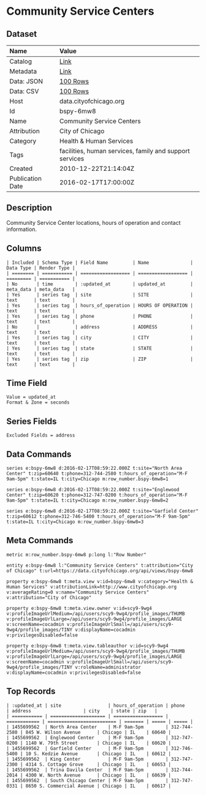# Community Service Centers

## Dataset

| Name | Value |
| :--- | :---- |
| Catalog | [Link](https://catalog.data.gov/dataset/community-service-centers-01ed0) |
| Metadata | [Link](https://data.cityofchicago.org/api/views/bspy-6mw8) |
| Data: JSON | [100 Rows](https://data.cityofchicago.org/api/views/bspy-6mw8/rows.json?max_rows=100) |
| Data: CSV | [100 Rows](https://data.cityofchicago.org/api/views/bspy-6mw8/rows.csv?max_rows=100) |
| Host | data.cityofchicago.org |
| Id | bspy-6mw8 |
| Name | Community Service Centers |
| Attribution | City of Chicago |
| Category | Health & Human Services |
| Tags | facilities, human services, family and support services |
| Created | 2010-12-22T21:14:04Z |
| Publication Date | 2016-02-17T17:00:00Z |

## Description

Community Service Center locations, hours of operation and contact information.

## Columns

```ls
| Included | Schema Type | Field Name         | Name               | Data Type | Render Type |
| ======== | =========== | ================== | ================== | ========= | =========== |
| No       | time        | :updated_at        | updated_at         | meta_data | meta_data   |
| Yes      | series tag  | site               | SITE               | text      | text        |
| Yes      | series tag  | hours_of_operation | HOURS OF OPERATION | text      | text        |
| Yes      | series tag  | phone              | PHONE              | text      | text        |
| No       |             | address            | ADDRESS            | text      | text        |
| Yes      | series tag  | city               | CITY               | text      | text        |
| Yes      | series tag  | state              | STATE              | text      | text        |
| Yes      | series tag  | zip                | ZIP                | text      | text        |
```

## Time Field

```ls
Value = updated_at
Format & Zone = seconds
```

## Series Fields

```ls
Excluded Fields = address
```

## Data Commands

```ls
series e:bspy-6mw8 d:2016-02-17T08:59:22.000Z t:site="North Area Center" t:zip=60640 t:phone=312-744-2580 t:hours_of_operation="M-F 9am-5pm" t:state=IL t:city=Chicago m:row_number.bspy-6mw8=1

series e:bspy-6mw8 d:2016-02-17T08:59:22.000Z t:site="Englewood Center" t:zip=60620 t:phone=312-747-0200 t:hours_of_operation="M-F 9am-5pm" t:state=IL t:city=Chicago m:row_number.bspy-6mw8=2

series e:bspy-6mw8 d:2016-02-17T08:59:22.000Z t:site="Garfield Center" t:zip=60612 t:phone=312-746-5400 t:hours_of_operation="M-F 9am-5pm" t:state=IL t:city=Chicago m:row_number.bspy-6mw8=3
```

## Meta Commands

```ls
metric m:row_number.bspy-6mw8 p:long l:"Row Number"

entity e:bspy-6mw8 l:"Community Service Centers" t:attribution="City of Chicago" t:url=https://data.cityofchicago.org/api/views/bspy-6mw8

property e:bspy-6mw8 t:meta.view v:id=bspy-6mw8 v:category="Health & Human Services" v:attributionLink=http://www.cityofchicago.org v:averageRating=0 v:name="Community Service Centers" v:attribution="City of Chicago"

property e:bspy-6mw8 t:meta.view.owner v:id=scy9-9wg4 v:profileImageUrlMedium=/api/users/scy9-9wg4/profile_images/THUMB v:profileImageUrlLarge=/api/users/scy9-9wg4/profile_images/LARGE v:screenName=cocadmin v:profileImageUrlSmall=/api/users/scy9-9wg4/profile_images/TINY v:displayName=cocadmin v:privilegesDisabled=false

property e:bspy-6mw8 t:meta.view.tableauthor v:id=scy9-9wg4 v:profileImageUrlMedium=/api/users/scy9-9wg4/profile_images/THUMB v:profileImageUrlLarge=/api/users/scy9-9wg4/profile_images/LARGE v:screenName=cocadmin v:profileImageUrlSmall=/api/users/scy9-9wg4/profile_images/TINY v:roleName=administrator v:displayName=cocadmin v:privilegesDisabled=false
```

## Top Records

```ls
| :updated_at | site                 | hours_of_operation | phone        | address                   | city    | state | zip   | 
| =========== | ==================== | ================== | ============ | ========================= | ======= | ===== | ===== | 
| 1455699562  | North Area Center    | M-F 9am-5pm        | 312-744-2580 | 845 W. Wilson Avenue      | Chicago | IL    | 60640 | 
| 1455699562  | Englewood Center     | M-F 9am-5pm        | 312-747-0200 | 1140 W. 79th Street       | Chicago | IL    | 60620 | 
| 1455699562  | Garfield Center      | M-F 9am-5pm        | 312-746-5400 | 10 S. Kedzie Avenue       | Chicago | IL    | 60612 | 
| 1455699562  | King Center          | M-F 9am-5pm        | 312-747-2300 | 4314 S. Cottage Grove     | Chicago | IL    | 60653 | 
| 1455699562  | Trina Davila Center  | M-F 9am-5pm        | 312-744-2014 | 4300 W. North Avenue      | Chicago | IL    | 60639 | 
| 1455699562  | South Chicago Center | M-F 9am-5pm        | 312-747-0331 | 8650 S. Commercial Avenue | Chicago | IL    | 60617 | 
```